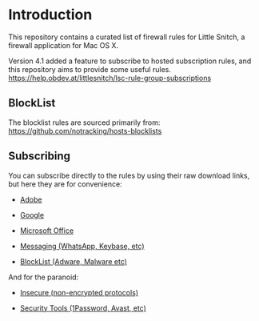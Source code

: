 # Introduction

This repository contains a curated list of firewall rules for Little Snitch,
a firewall application for Mac OS X.

Version 4.1 added a feature to subscribe to hosted subscription rules, and this
repository aims to provide some useful rules.
https://help.obdev.at/littlesnitch/lsc-rule-group-subscriptions

## BlockList

The blocklist rules are sourced primarily from:
https://github.com/notracking/hosts-blocklists


## Subscribing

You can subscribe directly to the rules by using their raw download links, but
here they are for convenience:

* [Adobe](https://github.com/0x736E/snitch-rules/raw/master/rules/Adobe.lsrules)

* [Google](https://github.com/0x736E/snitch-rules/raw/master/rules/Google.lsrules)

* [Microsoft Office](https://github.com/0x736E/snitch-rules/raw/master/rules/MicrosoftOffice.lsrules)

* [Messaging (WhatsApp, Keybase, etc)](https://github.com/0x736E/snitch-rules/raw/master/rules/Messaging.lsrules)

* [BlockList (Adware, Malware etc)](https://github.com/0x736E/snitch-rules/raw/master/rules/BlockList.lsrules)


And for the paranoid:

* [Insecure (non-encrypted protocols)](https://github.com/0x736E/snitch-rules/raw/master/rules/Insecure.lsrules)

* [Security Tools (1Password, Avast, etc)](https://github.com/0x736E/snitch-rules/raw/master/rules/Security.lsrules)
